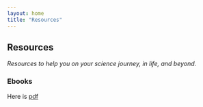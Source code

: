 ```yaml
---
layout: home
title: "Resources"
---
```


## Resources

*Resources to help you on your science journey, in life, and beyond.*

### Ebooks

Here is [pdf](/assets/my-compose/aurora-photo-book.pdf)
